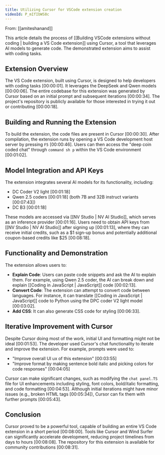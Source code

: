 ```yaml
---
title: Utilizing Cursor for VSCode extension creation
videoId: P_mIfIbWS8c
---
```


From: [[amiteshanand]] <br/> 

This article details the process of [[Building VSCode extensions without coding | building a VS Code extension]] using Cursor, a tool that leverages AI models to generate code. The demonstrated extension aims to assist with coding tasks.

## Extension Overview
The VS Code extension, built using Cursor, is designed to help developers with coding tasks <a class="yt-timestamp" data-t="00:00:01">[00:00:01]</a>. It leverages the DeepSeek and Qwen models <a class="yt-timestamp" data-t="00:00:06">[00:00:06]</a>. The entire codebase for this extension was generated by Cursor based on an initial prompt and subsequent iterations <a class="yt-timestamp" data-t="00:00:34">[00:00:34]</a>. The project's repository is publicly available for those interested in trying it out or contributing <a class="yt-timestamp" data-t="00:00:18">[00:00:18]</a>.

## Building and Running the Extension
To build the extension, the code files are present in Cursor <a class="yt-timestamp" data-t="00:00:30">[00:00:30]</a>. After compilation, the extension runs by opening a VS Code development host server by pressing `F5` <a class="yt-timestamp" data-t="00:00:46">[00:00:46]</a>. Users can then access the "deep coin coded chat" through `command sh p` within the VS Code environment <a class="yt-timestamp" data-t="00:01:02">[00:01:02]</a>.

## Model Integration and API Keys
The extension integrates several AI models for its functionality, including:
*   DC Coder V2 light <a class="yt-timestamp" data-t="00:01:18">[00:01:18]</a>
*   Qwen 2.5 coders <a class="yt-timestamp" data-t="00:01:18">[00:01:18]</a> (both 7B and 32B instruct variants <a class="yt-timestamp" data-t="00:07:43">[00:07:43]</a>)
*   DC B3 <a class="yt-timestamp" data-t="00:01:18">[00:01:18]</a>

These models are accessed via [[NV Studio | NV AI Studio]], which serves as an inference provider <a class="yt-timestamp" data-t="00:01:16">[00:01:16]</a>. Users need to obtain API keys from [[NV Studio | NV AI Studio]] after signing up <a class="yt-timestamp" data-t="00:01:13">[00:01:13]</a>, where they can receive initial credits, such as a $1 sign-up bonus and potentially additional coupon-based credits like $25 <a class="yt-timestamp" data-t="00:08:18">[00:08:18]</a>.

## Functionality and Demonstration
The extension allows users to:
*   **Explain Code**: Users can paste code snippets and ask the AI to explain them. For example, using Qwen 2.5 coder, the AI can break down and explain [[Coding in JavaScript | JavaScript]] code <a class="yt-timestamp" data-t="00:02:13">[00:02:13]</a>.
*   **Convert Code**: The extension can attempt to convert code between languages. For instance, it can translate [[Coding in JavaScript | JavaScript]] code to Python using the DPC coder V2 light model <a class="yt-timestamp" data-t="00:03:02">[00:03:02]</a>.
*   **Add CSS**: It can also generate CSS code for styling <a class="yt-timestamp" data-t="00:06:33">[00:06:33]</a>.

## Iterative Improvement with Cursor
Despite Cursor doing most of the work, initial UI and formatting might not be ideal <a class="yt-timestamp" data-t="00:01:53">[00:01:53]</a>. The developer used Cursor's chat functionality to iterate and improve the extension. For example, prompts were used to:
*   "Improve overall UI ux of this extension" <a class="yt-timestamp" data-t="00:03:55">[00:03:55]</a>
*   "Improve format by making sentence bold italic and picking colors for code responses" <a class="yt-timestamp" data-t="00:04:05">[00:04:05]</a>

Cursor can make significant changes, such as modifying the `chat panel.TS` file for UI enhancements including styling, font colors, bold/italic formatting, and code formatting <a class="yt-timestamp" data-t="00:04:53">[00:04:53]</a>. Although initial iterations might have minor issues (e.g., broken HTML tags <a class="yt-timestamp" data-t="00:05:34">[00:05:34]</a>), Cursor can fix them with further prompts <a class="yt-timestamp" data-t="00:05:43">[00:05:43]</a>.

## Conclusion
Cursor proved to be a powerful tool, capable of building an entire VS Code extension in a short period <a class="yt-timestamp" data-t="00:08:00">[00:08:00]</a>. Tools like Cursor and Wind Surfer can significantly accelerate development, reducing project timelines from days to hours <a class="yt-timestamp" data-t="00:08:08">[00:08:08]</a>. The repository for this extension is available for community contributions <a class="yt-timestamp" data-t="00:08:31">[00:08:31]</a>.